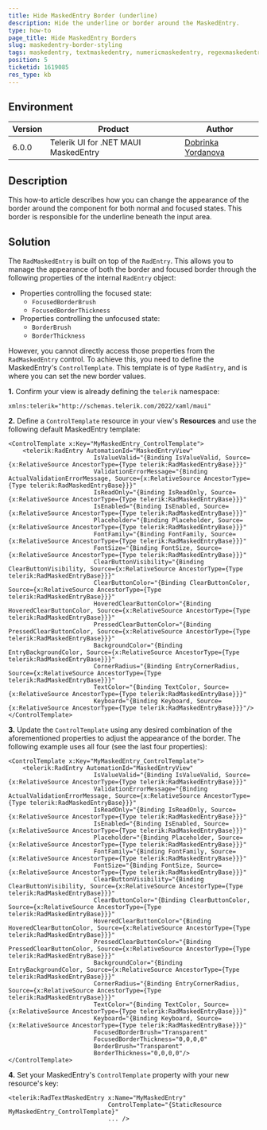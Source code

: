 ```yaml
---
title: Hide MaskedEntry Border (underline)
description: Hide the underline or border around the MaskedEntry.
type: how-to
page_title: Hide MaskedEntry Borders
slug: maskedentry-border-styling
tags: maskedentry, textmaskedentry, numericmaskedentry, regexmaskedentry, ipmaskedentry, emailmaskedentry, border, style, hide, underline
position: 5
ticketid: 1619085
res_type: kb
---
```


## Environment

| Version | Product | Author |
| --- | --- | ---- |
| 6.0.0 | Telerik UI for .NET MAUI MaskedEntry | [Dobrinka Yordanova](https://www.telerik.com/blogs/author/dobrinka-yordanova) |

## Description

This how-to article describes how you can change the appearance of the border around the component for both normal and focused states. This border is responsible for the underline beneath the input area.


## Solution

The `RadMaskedEntry` is built on top of the `RadEntry`. This allows you to manage the appearance of both the border and focused border through the following properties of the internal `RadEntry` object:

- Properties controlling the focused state:
  - `FocusedBorderBrush`
  - `FocusedBorderThickness`
- Properties controlling the unfocused state:
  - `BorderBrush`
  - `BorderThickness`

However, you cannot directly access those properties from the `RadMaskedEntry` control. To achieve this, you need to define the MaskedEntry's `ControlTemplate`. This template is of type `RadEntry`, and is where you can set the new border values.

**1.** Confirm your view is already defining the `telerik` namespace:

```XAML
xmlns:telerik="http://schemas.telerik.com/2022/xaml/maui"
```

**2.** Define a `ControlTemplate` resource in your view's **Resources** and use the following default MaskedEntry template:

```XAML
<ControlTemplate x:Key="MyMaskedEntry_ControlTemplate">
    <telerik:RadEntry AutomationId="MaskedEntryView"
                        IsValueValid="{Binding IsValueValid, Source={x:RelativeSource AncestorType={Type telerik:RadMaskedEntryBase}}}"
                        ValidationErrorMessage="{Binding ActualValidationErrorMessage, Source={x:RelativeSource AncestorType={Type telerik:RadMaskedEntryBase}}}"
                        IsReadOnly="{Binding IsReadOnly, Source={x:RelativeSource AncestorType={Type telerik:RadMaskedEntryBase}}}"
                        IsEnabled="{Binding IsEnabled, Source={x:RelativeSource AncestorType={Type telerik:RadMaskedEntryBase}}}"
                        Placeholder="{Binding Placeholder, Source={x:RelativeSource AncestorType={Type telerik:RadMaskedEntryBase}}}"
                        FontFamily="{Binding FontFamily, Source={x:RelativeSource AncestorType={Type telerik:RadMaskedEntryBase}}}"
                        FontSize="{Binding FontSize, Source={x:RelativeSource AncestorType={Type telerik:RadMaskedEntryBase}}}"
                        ClearButtonVisibility="{Binding ClearButtonVisibility, Source={x:RelativeSource AncestorType={Type telerik:RadMaskedEntryBase}}}"
                        ClearButtonColor="{Binding ClearButtonColor, Source={x:RelativeSource AncestorType={Type telerik:RadMaskedEntryBase}}}"
                        HoveredClearButtonColor="{Binding HoveredClearButtonColor, Source={x:RelativeSource AncestorType={Type telerik:RadMaskedEntryBase}}}"
                        PressedClearButtonColor="{Binding PressedClearButtonColor, Source={x:RelativeSource AncestorType={Type telerik:RadMaskedEntryBase}}}"
                        BackgroundColor="{Binding EntryBackgroundColor, Source={x:RelativeSource AncestorType={Type telerik:RadMaskedEntryBase}}}"
                        CornerRadius="{Binding EntryCornerRadius, Source={x:RelativeSource AncestorType={Type telerik:RadMaskedEntryBase}}}"
                        TextColor="{Binding TextColor, Source={x:RelativeSource AncestorType={Type telerik:RadMaskedEntryBase}}}"
                        Keyboard="{Binding Keyboard, Source={x:RelativeSource AncestorType={Type telerik:RadMaskedEntryBase}}}"/>
</ControlTemplate>
```

**3.** Update the `ControlTemplate` using any desired combination of the aforementioned properties to adjust the appearance of the border. The following example uses all four (see the last four properties):

```XAML
<ControlTemplate x:Key="MyMaskedEntry_ControlTemplate">
    <telerik:RadEntry AutomationId="MaskedEntryView"
                        IsValueValid="{Binding IsValueValid, Source={x:RelativeSource AncestorType={Type telerik:RadMaskedEntryBase}}}"
                        ValidationErrorMessage="{Binding ActualValidationErrorMessage, Source={x:RelativeSource AncestorType={Type telerik:RadMaskedEntryBase}}}"
                        IsReadOnly="{Binding IsReadOnly, Source={x:RelativeSource AncestorType={Type telerik:RadMaskedEntryBase}}}"
                        IsEnabled="{Binding IsEnabled, Source={x:RelativeSource AncestorType={Type telerik:RadMaskedEntryBase}}}"
                        Placeholder="{Binding Placeholder, Source={x:RelativeSource AncestorType={Type telerik:RadMaskedEntryBase}}}"
                        FontFamily="{Binding FontFamily, Source={x:RelativeSource AncestorType={Type telerik:RadMaskedEntryBase}}}"
                        FontSize="{Binding FontSize, Source={x:RelativeSource AncestorType={Type telerik:RadMaskedEntryBase}}}"
                        ClearButtonVisibility="{Binding ClearButtonVisibility, Source={x:RelativeSource AncestorType={Type telerik:RadMaskedEntryBase}}}"
                        ClearButtonColor="{Binding ClearButtonColor, Source={x:RelativeSource AncestorType={Type telerik:RadMaskedEntryBase}}}"
                        HoveredClearButtonColor="{Binding HoveredClearButtonColor, Source={x:RelativeSource AncestorType={Type telerik:RadMaskedEntryBase}}}"
                        PressedClearButtonColor="{Binding PressedClearButtonColor, Source={x:RelativeSource AncestorType={Type telerik:RadMaskedEntryBase}}}"
                        BackgroundColor="{Binding EntryBackgroundColor, Source={x:RelativeSource AncestorType={Type telerik:RadMaskedEntryBase}}}"
                        CornerRadius="{Binding EntryCornerRadius, Source={x:RelativeSource AncestorType={Type telerik:RadMaskedEntryBase}}}"
                        TextColor="{Binding TextColor, Source={x:RelativeSource AncestorType={Type telerik:RadMaskedEntryBase}}}"
                        Keyboard="{Binding Keyboard, Source={x:RelativeSource AncestorType={Type telerik:RadMaskedEntryBase}}}"
                        FocusedBorderBrush="Transparent"
                        FocusedBorderThickness="0,0,0,0" 
                        BorderBrush="Transparent"
                        BorderThickness="0,0,0,0"/>
</ControlTemplate>
```

**4.** Set your MaskedEntry's `ControlTemplate` property with your new resource's key:

```XAML
<telerik:RadTextMaskedEntry x:Name="MyMaskedEntry"
                            ControlTemplate="{StaticResource MyMaskedEntry_ControlTemplate}"
                            ... />
```
